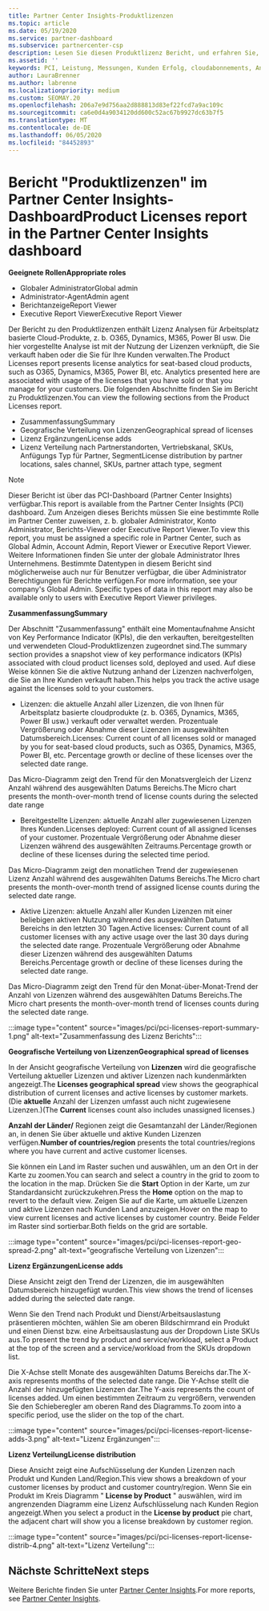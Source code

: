```yaml
---
title: Partner Center Insights-Produktlizenzen
ms.topic: article
ms.date: 05/19/2020
ms.service: partner-dashboard
ms.subservice: partnercenter-csp
description: Lesen Sie diesen Produktlizenz Bericht, und erfahren Sie, wie Sie mit den lizenzierten (oder Arbeitsplatz basierten) cloudprodukten verbessern, die Sie für Ihre Kunden verkaufen oder verwalten.
ms.assetid: ''
keywords: PCI, Leistung, Messungen, Kunden Erfolg, cloudabonnements, Analysen, Bericht
author: LauraBrenner
ms.author: labrenne
ms.localizationpriority: medium
ms.custom: SEOMAY.20
ms.openlocfilehash: 206a7e9d756aa2d888813d83ef22fcd7a9ac109c
ms.sourcegitcommit: ca6e0d4a9034120dd600c52ac67b9927dc63b7f5
ms.translationtype: MT
ms.contentlocale: de-DE
ms.lasthandoff: 06/05/2020
ms.locfileid: "84452893"
---
```

# <a name="product-licenses-report-in-the-partner-center-insights-dashboard"></a><span data-ttu-id="3a86f-104">Bericht "Produktlizenzen" im Partner Center Insights-Dashboard</span><span class="sxs-lookup"><span data-stu-id="3a86f-104">Product Licenses report in the Partner Center Insights dashboard</span></span>

<span data-ttu-id="3a86f-105">**Geeignete Rollen**</span><span class="sxs-lookup"><span data-stu-id="3a86f-105">**Appropriate roles**</span></span>
- <span data-ttu-id="3a86f-106">Globaler Administrator</span><span class="sxs-lookup"><span data-stu-id="3a86f-106">Global admin</span></span>
- <span data-ttu-id="3a86f-107">Administrator-Agent</span><span class="sxs-lookup"><span data-stu-id="3a86f-107">Admin agent</span></span>
- <span data-ttu-id="3a86f-108">Berichtanzeige</span><span class="sxs-lookup"><span data-stu-id="3a86f-108">Report Viewer</span></span>
- <span data-ttu-id="3a86f-109">Executive Report Viewer</span><span class="sxs-lookup"><span data-stu-id="3a86f-109">Executive Report Viewer</span></span>

<span data-ttu-id="3a86f-110">Der Bericht zu den Produktlizenzen enthält Lizenz Analysen für Arbeitsplatz basierte Cloud-Produkte, z. b. O365, Dynamics, M365, Power BI usw. Die hier vorgestellte Analyse ist mit der Nutzung der Lizenzen verknüpft, die Sie verkauft haben oder die Sie für Ihre Kunden verwalten.</span><span class="sxs-lookup"><span data-stu-id="3a86f-110">The Product Licenses report presents license analytics for seat-based cloud products, such as O365, Dynamics, M365, Power BI, etc. Analytics presented here are associated with usage of the licenses that you have sold or that you manage for your customers.</span></span> <span data-ttu-id="3a86f-111">Die folgenden Abschnitte finden Sie im Bericht zu Produktlizenzen.</span><span class="sxs-lookup"><span data-stu-id="3a86f-111">You can view the following sections from the Product Licenses report.</span></span>

- <span data-ttu-id="3a86f-112">Zusammenfassung</span><span class="sxs-lookup"><span data-stu-id="3a86f-112">Summary</span></span>
- <span data-ttu-id="3a86f-113">Geografische Verteilung von Lizenzen</span><span class="sxs-lookup"><span data-stu-id="3a86f-113">Geographical spread of licenses</span></span>
- <span data-ttu-id="3a86f-114">Lizenz Ergänzungen</span><span class="sxs-lookup"><span data-stu-id="3a86f-114">License adds</span></span>
- <span data-ttu-id="3a86f-115">Lizenz Verteilung nach Partnerstandorten, Vertriebskanal, SKUs, Anfügungs Typ für Partner, Segment</span><span class="sxs-lookup"><span data-stu-id="3a86f-115">License distribution by partner locations, sales channel, SKUs, partner attach type, segment</span></span>

 > [!NOTE]
 > <span data-ttu-id="3a86f-116">Dieser Bericht ist über das PCI-Dashboard (Partner Center Insights) verfügbar.</span><span class="sxs-lookup"><span data-stu-id="3a86f-116">This report is available from the Partner Center Insights (PCI) dashboard.</span></span> <span data-ttu-id="3a86f-117">Zum Anzeigen dieses Berichts müssen Sie eine bestimmte Rolle im Partner Center zuweisen, z. b. globaler Administrator, Konto Administrator, Berichts-Viewer oder Executive Report Viewer.</span><span class="sxs-lookup"><span data-stu-id="3a86f-117">To view this report, you must be assigned a specific role in Partner Center, such as Global Admin, Account Admin, Report Viewer or Executive Report Viewer.</span></span> <span data-ttu-id="3a86f-118">Weitere Informationen finden Sie unter der globale Administrator Ihres Unternehmens. Bestimmte Datentypen in diesem Bericht sind möglicherweise auch nur für Benutzer verfügbar, die über Administrator Berechtigungen für Berichte verfügen.</span><span class="sxs-lookup"><span data-stu-id="3a86f-118">For more information, see your company's Global Admin. Specific types of data in this report may also be available only to users with Executive Report Viewer privileges.</span></span>

<span data-ttu-id="3a86f-119">**Zusammenfassung**</span><span class="sxs-lookup"><span data-stu-id="3a86f-119">**Summary**</span></span>

<span data-ttu-id="3a86f-120">Der Abschnitt "Zusammenfassung" enthält eine Momentaufnahme Ansicht von Key Performance Indicator (KPIs), die den verkauften, bereitgestellten und verwendeten Cloud-Produktlizenzen zugeordnet sind.</span><span class="sxs-lookup"><span data-stu-id="3a86f-120">The summary section provides a snapshot view of key performance indicators (KPIs) associated with cloud product licenses sold, deployed and used.</span></span> <span data-ttu-id="3a86f-121">Auf diese Weise können Sie die aktive Nutzung anhand der Lizenzen nachverfolgen, die Sie an Ihre Kunden verkauft haben.</span><span class="sxs-lookup"><span data-stu-id="3a86f-121">This helps you track the active usage against the licenses sold to your customers.</span></span>

- <span data-ttu-id="3a86f-122">Lizenzen: die aktuelle Anzahl aller Lizenzen, die von Ihnen für Arbeitsplatz basierte cloudprodukte (z. b. O365, Dynamics, M365, Power BI usw.) verkauft oder verwaltet werden. Prozentuale Vergrößerung oder Abnahme dieser Lizenzen im ausgewählten Datumsbereich.</span><span class="sxs-lookup"><span data-stu-id="3a86f-122">Licenses: Current count of all licenses sold or managed by you for seat-based cloud products, such as O365, Dynamics, M365, Power BI, etc. Percentage growth or decline of these licenses over the selected date range.</span></span>

<span data-ttu-id="3a86f-123">Das Micro-Diagramm zeigt den Trend für den Monatsvergleich der Lizenz Anzahl während des ausgewählten Datums Bereichs.</span><span class="sxs-lookup"><span data-stu-id="3a86f-123">The Micro chart presents the month-over-month trend of license counts during the selected date range</span></span>

- <span data-ttu-id="3a86f-124">Bereitgestellte Lizenzen: aktuelle Anzahl aller zugewiesenen Lizenzen Ihres Kunden.</span><span class="sxs-lookup"><span data-stu-id="3a86f-124">Licenses deployed: Current count of all assigned licenses of your customer.</span></span>
<span data-ttu-id="3a86f-125">Prozentuale Vergrößerung oder Abnahme dieser Lizenzen während des ausgewählten Zeitraums.</span><span class="sxs-lookup"><span data-stu-id="3a86f-125">Percentage growth or decline of these licenses during the selected time period.</span></span>

<span data-ttu-id="3a86f-126">Das Micro-Diagramm zeigt den monatlichen Trend der zugewiesenen Lizenz Anzahl während des ausgewählten Datums Bereichs.</span><span class="sxs-lookup"><span data-stu-id="3a86f-126">The Micro chart presents the month-over-month trend of assigned license counts during the selected date range.</span></span>

- <span data-ttu-id="3a86f-127">Aktive Lizenzen: aktuelle Anzahl aller Kunden Lizenzen mit einer beliebigen aktiven Nutzung während des ausgewählten Datums Bereichs in den letzten 30 Tagen.</span><span class="sxs-lookup"><span data-stu-id="3a86f-127">Active licenses: Current count of all customer licenses with any active usage over the last 30 days during the selected date range.</span></span>
<span data-ttu-id="3a86f-128">Prozentuale Vergrößerung oder Abnahme dieser Lizenzen während des ausgewählten Datums Bereichs.</span><span class="sxs-lookup"><span data-stu-id="3a86f-128">Percentage growth or decline of these licenses during the selected date range.</span></span>

<span data-ttu-id="3a86f-129">Das Micro-Diagramm zeigt den Trend für den Monat-über-Monat-Trend der Anzahl von Lizenzen während des ausgewählten Datums Bereichs.</span><span class="sxs-lookup"><span data-stu-id="3a86f-129">The Micro chart presents the month-over-month trend of licenses counts during the selected date range.</span></span>

:::image type="content" source="images/pci/pci-licenses-report-summary-1.png" alt-text="Zusammenfassung des Lizenz Berichts":::

<span data-ttu-id="3a86f-131">**Geografische Verteilung von Lizenzen**</span><span class="sxs-lookup"><span data-stu-id="3a86f-131">**Geographical spread of licenses**</span></span>

<span data-ttu-id="3a86f-132">In der Ansicht geografische Verteilung von **Lizenzen** wird die geografische Verteilung aktueller Lizenzen und aktiver Lizenzen nach kundenmärkten angezeigt.</span><span class="sxs-lookup"><span data-stu-id="3a86f-132">The **Licenses geographical spread** view shows the geographical distribution of current licenses and active licenses by customer markets.</span></span> <span data-ttu-id="3a86f-133">(Die **aktuelle** Anzahl der Lizenzen umfasst auch nicht zugewiesene Lizenzen.)</span><span class="sxs-lookup"><span data-stu-id="3a86f-133">(The **Current** licenses count also includes unassigned licenses.)</span></span>

<span data-ttu-id="3a86f-134">**Anzahl der Länder/** Regionen zeigt die Gesamtanzahl der Länder/Regionen an, in denen Sie über aktuelle und aktive Kunden Lizenzen verfügen.</span><span class="sxs-lookup"><span data-stu-id="3a86f-134">**Number of countries/region** presents the total countries/regions where you have current and active customer licenses.</span></span>

<span data-ttu-id="3a86f-135">Sie können ein Land im Raster suchen und auswählen, um an den Ort in der Karte zu zoomen.</span><span class="sxs-lookup"><span data-stu-id="3a86f-135">You can search and select a country in the grid to zoom to the location in the map.</span></span> <span data-ttu-id="3a86f-136">Drücken Sie die **Start** Option in der Karte, um zur Standardansicht zurückzukehren.</span><span class="sxs-lookup"><span data-stu-id="3a86f-136">Press the **Home** option on the map to revert to the default view.</span></span> <span data-ttu-id="3a86f-137">Zeigen Sie auf die Karte, um aktuelle Lizenzen und aktive Lizenzen nach Kunden Land anzuzeigen.</span><span class="sxs-lookup"><span data-stu-id="3a86f-137">Hover on the map to view current licenses and active licenses by customer country.</span></span> <span data-ttu-id="3a86f-138">Beide Felder im Raster sind sortierbar.</span><span class="sxs-lookup"><span data-stu-id="3a86f-138">Both fields on the grid are sortable.</span></span>

:::image type="content" source="images/pci/pci-licenses-report-geo-spread-2.png" alt-text="geografische Verteilung von Lizenzen":::

<span data-ttu-id="3a86f-140">**Lizenz Ergänzungen**</span><span class="sxs-lookup"><span data-stu-id="3a86f-140">**License adds**</span></span>

<span data-ttu-id="3a86f-141">Diese Ansicht zeigt den Trend der Lizenzen, die im ausgewählten Datumsbereich hinzugefügt wurden.</span><span class="sxs-lookup"><span data-stu-id="3a86f-141">This view shows the trend of licenses added during the selected date range.</span></span> 

<span data-ttu-id="3a86f-142">Wenn Sie den Trend nach Produkt und Dienst/Arbeitsauslastung präsentieren möchten, wählen Sie am oberen Bildschirmrand ein Produkt und einen Dienst bzw. eine Arbeitsauslastung aus der Dropdown Liste SKUs aus.</span><span class="sxs-lookup"><span data-stu-id="3a86f-142">To present the trend by product and service/workload, select a Product at the top of the screen and a service/workload from the SKUs dropdown list.</span></span>

<span data-ttu-id="3a86f-143">Die X-Achse stellt Monate des ausgewählten Datums Bereichs dar.</span><span class="sxs-lookup"><span data-stu-id="3a86f-143">The X-axis represents months of the selected date range.</span></span> <span data-ttu-id="3a86f-144">Die Y-Achse stellt die Anzahl der hinzugefügten Lizenzen dar.</span><span class="sxs-lookup"><span data-stu-id="3a86f-144">The Y-axis represents the count of licenses added.</span></span> <span data-ttu-id="3a86f-145">Um einen bestimmten Zeitraum zu vergrößern, verwenden Sie den Schieberegler am oberen Rand des Diagramms.</span><span class="sxs-lookup"><span data-stu-id="3a86f-145">To zoom into a specific period, use the slider on the top of the chart.</span></span>

:::image type="content" source="images/pci/pci-licenses-report-license-adds-3.png" alt-text="Lizenz Ergänzungen":::

<span data-ttu-id="3a86f-147">**Lizenz Verteilung**</span><span class="sxs-lookup"><span data-stu-id="3a86f-147">**License distribution**</span></span>

<span data-ttu-id="3a86f-148">Diese Ansicht zeigt eine Aufschlüsselung der Kunden Lizenzen nach Produkt und Kunden Land/Region.</span><span class="sxs-lookup"><span data-stu-id="3a86f-148">This view shows a breakdown of your customer licenses by product and customer country/region.</span></span> <span data-ttu-id="3a86f-149">Wenn Sie ein Produkt im Kreis Diagramm " **License by Product** " auswählen, wird im angrenzenden Diagramm eine Lizenz Aufschlüsselung nach Kunden Region angezeigt.</span><span class="sxs-lookup"><span data-stu-id="3a86f-149">When you select a product in the **License by product** pie chart, the adjacent chart will show you a license breakdown by customer region.</span></span>

:::image type="content" source="images/pci/pci-licenses-report-license-distrib-4.png" alt-text="Lizenz Verteilung":::

## <a name="next-steps"></a><span data-ttu-id="3a86f-151">Nächste Schritte</span><span class="sxs-lookup"><span data-stu-id="3a86f-151">Next steps</span></span>

<span data-ttu-id="3a86f-152">Weitere Berichte finden Sie unter [Partner Center Insights](partner-center-insights.md).</span><span class="sxs-lookup"><span data-stu-id="3a86f-152">For more reports, see [Partner Center Insights](partner-center-insights.md).</span></span>
